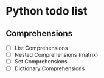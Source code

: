 # Python todo list

## Comprehensions
- [ ] List Comprehensions
- [ ] Nested Comprehensions (matrix)
- [ ] Set Comprehensions
- [ ] Dictionary Comprehensions
